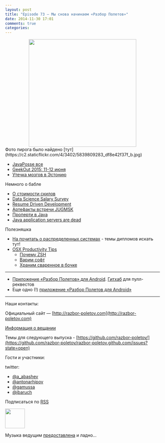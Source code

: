 ```yaml
---
layout: post
title: "Episode 73 — Мы снова начинаем «Разбор Полетов»"
date: 2014-11-30 17:01
comments: true
categories: 
---
```


<div class="separator" style="clear: both; text-align: center;">
<a href="http://razbor-poletov.com/images/razbor_73_text.jpg" imageanchor="1" style="margin-left: 1em; margin-right: 1em;"><img border="0" height="350" src="http://razbor-poletov.com/images/razbor_73_text.jpg" width="350" /></a>
</div>
Фото пирога было найдено [тут](https://c2.staticflickr.com/4/3402/5839809283_df8e42f37f_b.jpg)

* [JavaPosse все](https://twitter.com/javaposse/status/533145446945128448)
* [GeekOut 2015: 11-12 июня](https://www.facebook.com/GeekOut.ee) 
* [Утечка мозгов в Эстонию](https://twitter.com/gvsmirnov/status/538452726662066177)

Немного о бабле

* [О стоимости скилов](http://www.businessinsider.com/best-tech-skills-resume-ranked-salary-2014-11)
* [Data Science Salary Survey](http://www.oreilly.com/data/free/files/2014-data-science-salary-survey.pdf)
* [Resume Driven Development](http://radar.oreilly.com/2014/10/resume-driven-development.html)
* [Артефакты встречи JUGMSK](https://vk.com/wall-46597293?w=wall-46597293_71)
* [Проперти в Java](http://blog.joda.org/2014/11/no-properties-in-java-language.html)
* [Java application servers are dead](http://jaxenter.com/java-application-servers-dead-112186.html)

Полезняшка

* [На почитать о распределенных системах](http://dancres.github.io/Pages/) - темы дипломов искать тут!
* [OSX Productivity Tips](https://speakerdeck.com/matthewmccullough/mac-osx-productivity-tips-for-developers)
    * [Почему ZSH](http://code.joejag.com/2014/why-zsh.html)
    * [Варим софт](http://brew.sh)
    * [Храним сваренное в бочке](http://caskroom.io) 


---
- [Приложение «Разбор Полетов» для Android](https://play.google.com/store/apps/details?id=com.shonenfactory.razborpoletov). [Гитхаб](https://github.com/rsi2m/RazborPoletov) для пулл-реквестов
- Еще одно (!) [приложение «Разбор Полетов для Android»](https://play.google.com/store/apps/details?id=aga.android.razbor)

---

Наши контакты:

Официальный сайт — [http://razbor-poletov.com](http://razbor-poletov.com)

[Информация о вещании](http://razbor-poletov.com/broadcast.html)

Темы для следующего выпуска - [https://github.com/razbor-poletov/](https://github.com/razbor-poletov/razbor-poletov.github.com/issues?state=open)

Гости и участники:

twitter: 

 * [@a_abashev](https://twitter.com/#!/a_abashev)
 * [@antonarhipov](https://twitter.com/#!/antonarhipov)
 * [@gamussa](https://twitter.com/#!/gamussa)
 * [@jbaruch](https://twitter.com/#!/jbaruch)
 

<!-- player goes here-->

<audio preload="none">
   <source src="http://traffic.libsyn.com/razborpoletov/razbor_73.mp3" type="audio/mp3" />
   Your browser does not support the audio tag.
</audio>

Подписаться по [RSS](http://feeds.feedburner.com/razbor-podcast)

<!-- episode file link goes here-->
<a href="http://traffic.libsyn.com/razborpoletov/razbor_73.mp3" imageanchor="1" style="clear: left; margin-bottom: 1em; margin-left: auto; margin-right: 2em;"><img border="0" height="64" src="http://2.bp.blogspot.com/-qkfh8Q--dks/T0gixAMzuII/AAAAAAAAHD0/O5LbF3vvBNQ/s200/1330127522_mp3.png" width="64" /></a>

Музыка ведущим [предоставлена](http://www.audiobank.fm/single-music/27/111/More-And-Less/) и ладно...
